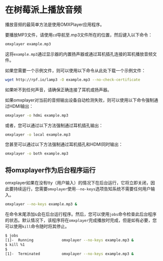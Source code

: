 # 在树莓派上播放音频

播放音频的最简单方法是使用OMXPlayer应用程序。

要播放MP3文件，请使用`cd`导航至.mp3文件所在的位置，然后键入以下命令：

```bash
omxplayer example.mp3
```

这将`example.mp3`通过显示器的内置扬声器或通过耳机插孔连接的耳机播放音频文件。

如果您需要一个示例文件，则可以使用以下命令从此处下载一个示例文件：

```bash
wget http://rpf.io/lamp3 -O example.mp3 --no-check-certificate
```

如果听不到任何声音，请确保正确连接了耳机或扬声器。

如果omxplayer对当前的音频输出设备自动检测失败，则可以使用以下命令强制通过HDMI输出：

```bash
omxplayer -o hdmi example.mp3
```

或者，您可以通过以下方法强制通过耳机插孔输出：

```bash
omxplayer -o local example.mp3
```

您甚至可以通过以下方法强制通过耳机插孔和HDMI同时输出：

```bash
omxplayer -o both example.mp3
```

## 将omxplayer作为后台程序运行

omxplayer如果在没有tty（用户输入）的情况下在后台运行，它将立即关闭，因此要持续运行，您需要`omxplayer`使用`--no-keys`选项告知系统不需要任何用户输入。

```bash
omxplayer --no-keys example.mp3 &
```

在命令末尾添加`&`会在后台运行程序。然后，您可以使用`jobs`命令检查此后台程序的状态。默认情况下，该程序将在`omxplayer`完成播放时完成，但是如有必要，您可以使用`kill`命令随时将其停止。

```bash
$ jobs
[1]-  Running             omxplayer --no-keys example.mp3 &
$ kill %1
$
[1]-  Terminated          omxplayer --no-keys example.mp3 &
```